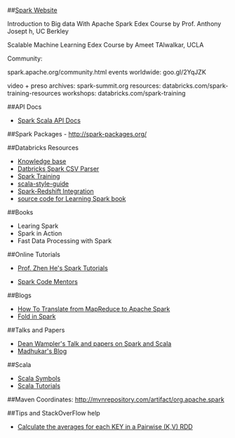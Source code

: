 
##[Spark Website](http://spark.apache.org)



Introduction to Big data With Apache Spark Edex Course by Prof. Anthony Josept
h, UC Berkley

Scalable Machine Learning Edex Course by Ameet TAlwalkar, UCLA

Community:

spark.apache.org/community.html
events worldwide: goo.gl/2YqJZK

video + preso archives: spark-summit.org
resources: databricks.com/spark-training-resources
workshops: databricks.com/spark-training

##API Docs

*   [Spark Scala API Docs](http://spark.apache.org/docs/latest/api/scala/index.html#package)

##Spark Packages - http://spark-packages.org/

##Databricks Resources

*   [Knowledge base](databricks.gitbooks.io/databricks-spark-knowledge-base/)
*   [Datbricks Spark CSV Parser](https://github.com/databricks/spark-csv)
*   [Spark Training](https://github.com/databricks/spark-training)
*   [scala-style-guide](https://github.com/databricks/scala-style-guide)
*   [Spark-Redshift Integration](https://github.com/databricks/spark-redshift)
*   [source code for Learning Spark book](https://github.com/databricks/learning-spark)


##Books

*   Learing Spark
*   Spark in Action
*   Fast Data Processing with Spark

##Online Tutorials

*   [Prof. Zhen He's Spark Tutorials](http://homepage.cs.latrobe.edu.au/zhe/ZhenHeSparkRDDAPIExamples.html#mapPartitions)

*   [Spark Code Mentors](https://www.codementor.io/spark)

##Blogs

*   [How To Translate from MapReduce to Apache Spark](http://blog.cloudera.com/blog/2014/09/how-to-translate-from-mapreduce-to-apache-spark/)
*   [Fold in Spark](http://blog.madhukaraphatak.com/spark-rdd-fold/)



##Talks and Papers

 *  [Dean Wampler's Talk and papers on Spark and Scala](http://deanwampler.github.io/polyglotprogramming/papers/)
 *  [Madhukar's Blog](http://blog.madhukaraphatak.com/)

##Scala 
 
 *  [Scala Symbols](http://docs.scala-lang.org/tutorials/FAQ/finding-symbols.html)
 *  [Scala Tutorials](http://www.tutorialspoint.com/scala/scala_arrays.htm)

##Maven Coordinates: http://mvnrepository.com/artifact/org.apache.spark

##Tips and StackOverFlow help
*   [Calculate the averages for each KEY in a Pairwise (K,V) RDD](http://stackoverflow.com/questions/29930110/how-to-more-efficiently-calculate-the-averages-for-each-key-in-a-pairwise-k-v)
 


